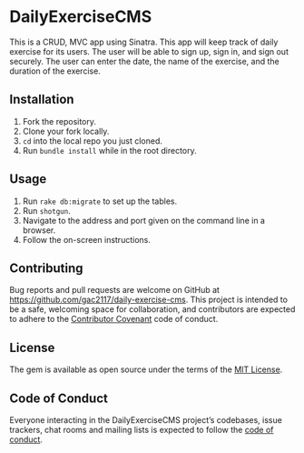 # DailyExerciseCMS

This is a CRUD, MVC app using Sinatra. This app will keep track of daily exercise for its users. The user will be able to sign up, sign in, and sign out securely. The user can enter the date, the name of the exercise, and the duration of the exercise.

## Installation
1. Fork the repository.
2. Clone your fork locally.
3. `cd` into the local repo you just cloned.
4. Run `bundle install` while in the root directory.

## Usage
1. Run `rake db:migrate` to set up the tables.
2. Run `shotgun`.
3. Navigate to the address and port given on the command line in a browser.
4. Follow the on-screen instructions.

## Contributing

Bug reports and pull requests are welcome on GitHub at https://github.com/gac2117/daily-exercise-cms. This project is intended to be a safe, welcoming space for collaboration, and contributors are expected to adhere to the [Contributor Covenant](http://contributor-covenant.org) code of conduct.

## License

The gem is available as open source under the terms of the [MIT License](https://opensource.org/licenses/MIT).

## Code of Conduct

Everyone interacting in the DailyExerciseCMS project’s codebases, issue trackers, chat rooms and mailing lists is expected to follow the [code of conduct](https://github.com/gac2117/daily-exercise-cms/blob/master/CODE_OF_CONDUCT.md).
